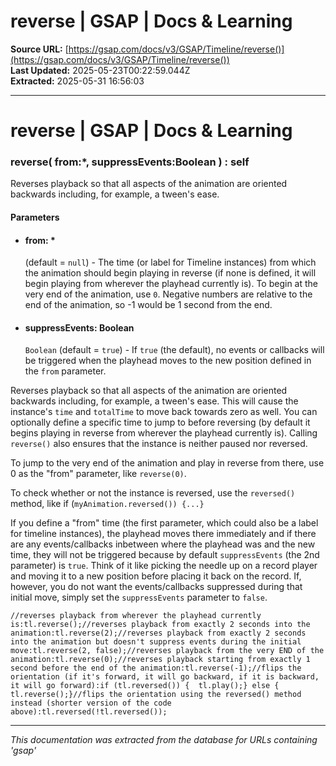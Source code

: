 # reverse | GSAP | Docs & Learning

**Source URL:** [https://gsap.com/docs/v3/GSAP/Timeline/reverse()](https://gsap.com/docs/v3/GSAP/Timeline/reverse())  
**Last Updated:** 2025-05-23T00:22:59.044Z  
**Extracted:** 2025-05-31 16:56:03

---

# reverse | GSAP | Docs & Learning

### reverse( from:\*, suppressEvents:Boolean ) : self

Reverses playback so that all aspects of the animation are oriented backwards including, for example, a tween's ease.

#### Parameters

*   #### **from**: \*
    
    (default = `null`) - The time (or label for Timeline instances) from which the animation should begin playing in reverse (if none is defined, it will begin playing from wherever the playhead currently is). To begin at the very end of the animation, use `0`. Negative numbers are relative to the end of the animation, so -1 would be 1 second from the end.
    
*   #### **suppressEvents**: Boolean
    
    `Boolean` (default = `true`) - If `true` (the default), no events or callbacks will be triggered when the playhead moves to the new position defined in the `from` parameter.
    

Reverses playback so that all aspects of the animation are oriented backwards including, for example, a tween's ease. This will cause the instance's `time` and `totalTime` to move back towards zero as well. You can optionally define a specific time to jump to before reversing (by default it begins playing in reverse from wherever the playhead currently is). Calling `reverse()` also ensures that the instance is neither paused nor reversed.

To jump to the very end of the animation and play in reverse from there, use 0 as the "from" parameter, like `reverse(0)`.

To check whether or not the instance is reversed, use the `reversed()` method, like if (`myAnimation.reversed()) {...}`

If you define a "from" time (the first parameter, which could also be a label for timeline instances), the playhead moves there immediately and if there are any events/callbacks inbetween where the playhead was and the new time, they will not be triggered because by default `suppressEvents` (the 2nd parameter) is `true`. Think of it like picking the needle up on a record player and moving it to a new position before placing it back on the record. If, however, you do not want the events/callbacks suppressed during that initial move, simply set the `suppressEvents` parameter to `false`.

```
//reverses playback from wherever the playhead currently is:tl.reverse();//reverses playback from exactly 2 seconds into the animation:tl.reverse(2);//reverses playback from exactly 2 seconds into the animation but doesn't suppress events during the initial move:tl.reverse(2, false);//reverses playback from the very END of the animation:tl.reverse(0);//reverses playback starting from exactly 1 second before the end of the animation:tl.reverse(-1);//flips the orientation (if it's forward, it will go backward, if it is backward, it will go forward):if (tl.reversed()) {  tl.play();} else {  tl.reverse();}//flips the orientation using the reversed() method instead (shorter version of the code above):tl.reversed(!tl.reversed());
```

---

*This documentation was extracted from the database for URLs containing 'gsap'*
